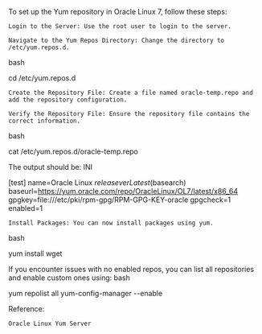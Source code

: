 To set up the Yum repository in Oracle Linux 7, follow these steps:

    Login to the Server: Use the root user to login to the server.

    Navigate to the Yum Repos Directory: Change the directory to /etc/yum.repos.d.

bash

cd /etc/yum.repos.d

    Create the Repository File: Create a file named oracle-temp.repo and add the repository configuration.

    Verify the Repository File: Ensure the repository file contains the correct information.

bash

cat /etc/yum.repos.d/oracle-temp.repo

The output should be:
INI

[test]
name=Oracle Linux $releasever Latest ($basearch)
baseurl=https://yum.oracle.com/repo/OracleLinux/OL7/latest/x86_64
gpgkey=file:///etc/pki/rpm-gpg/RPM-GPG-KEY-oracle
gpgcheck=1
enabled=1

    Install Packages: You can now install packages using yum.

bash

yum install wget

If you encounter issues with no enabled repos, you can list all repositories and enable custom ones using:
bash

yum repolist all
yum-config-manager --enable <repo>

Reference:

    Oracle Linux Yum Server
